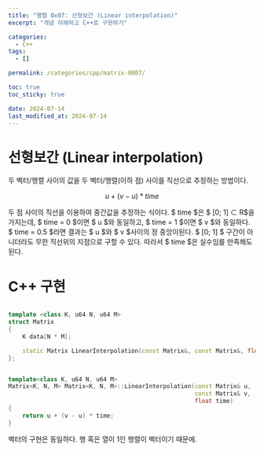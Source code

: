 ```yaml
---
title: "행렬 0x07: 선형보간 (Linear interpolation)"
excerpt: "개념 이해하고 C++로 구현하기"

categories:
  - C++
tags:
  - []

permalink: /categories/cpp/matrix-0007/

toc: true
toc_sticky: true

date: 2024-07-14
last_modified_at: 2024-07-14
---
```


# 선형보간 (Linear interpolation)
두 벡터/행렬 사이의 값을 두 벡터/행렬(이하 점) 사이를 직선으로 추정하는 방법이다.

$$
u + (v - u) * time
$$

두 점 사이의 직선을 이용하여 중간값을 추정하는 식이다.
$ time $은 $ [0; 1] ⊂ R$을 가지는데, $ time = 0 $이면 $ u $와 동일하고, $ time = 1 $이면 $ v $와 동일하다.
$ time = 0.5 $라면 결과는 $ u $와 $ v $사이의 정 중앙이된다. $ [0; 1] $ 구간이 아니더라도 무한 직선위의 지점으로 구할 수 있다. 따라서 $ time $은 실수임를 만족해도 된다.

# C++ 구현

```cpp

template <class K, u64 N, u64 M>
struct Matrix
{
    K data[N * M];

    static Matrix LinearInterpolation(const Matrix&, const Matrix&, float);
};


template<class K, u64 N, u64 M>
Matrix<K, N, M> Matrix<K, N, M>::LinearInterpolation(const Matrix& u,
                                                     const Matrix& v,
                                                     float time)
{
    return u + (v - u) * time;
}

```
벡터의 구현은 동일하다. 행 혹은 열이 1인 행렬이 벡터이기 때문에.